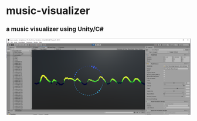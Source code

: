 # music-visualizer    
### a music visualizer using Unity/C#    
    
![screenshot](notes/screenshot.png)    
    